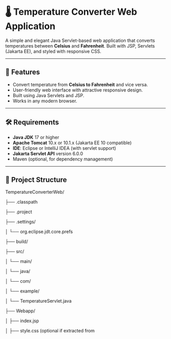 # 🌡️ Temperature Converter Web Application

A simple and elegant Java Servlet-based web application that converts temperatures between **Celsius** and **Fahrenheit**. Built with JSP, Servlets (Jakarta EE), and styled with responsive CSS.

---

## 🚀 Features

- Convert temperature from **Celsius to Fahrenheit** and vice versa.
- User-friendly web interface with attractive responsive design.
- Built using Java Servlets and JSP.
- Works in any modern browser.

---

## 🛠️ Requirements

- **Java JDK** 17 or higher
- **Apache Tomcat** 10.x or 10.1.x (Jakarta EE 10 compatible)
- **IDE**: Eclipse or IntelliJ IDEA (with servlet support)
- **Jakarta Servlet API** version 6.0.0
- Maven (optional, for dependency management)

---

## 📁 Project Structure

TemperatureConverterWeb/

├── .classpath

├── .project

├── .settings/

│   └── org.eclipse.jdt.core.prefs

├── build/

├── src/

│   └── main/

│   └── java/

│   └── com/

│       └── example/

│           └── TemperatureServlet.java

├── Webapp/

│   ├── index.jsp

│   ├── style.css (optional if extracted from <style>)

│   └── WEB-INF/

│       ├── web.xml

│       └── lib/               <-- Only needed if using external JARs

└── README.md
